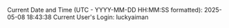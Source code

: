 Current Date and Time (UTC - YYYY-MM-DD HH:MM:SS formatted): 2025-05-08 18:43:38
Current User's Login: luckyaiman
